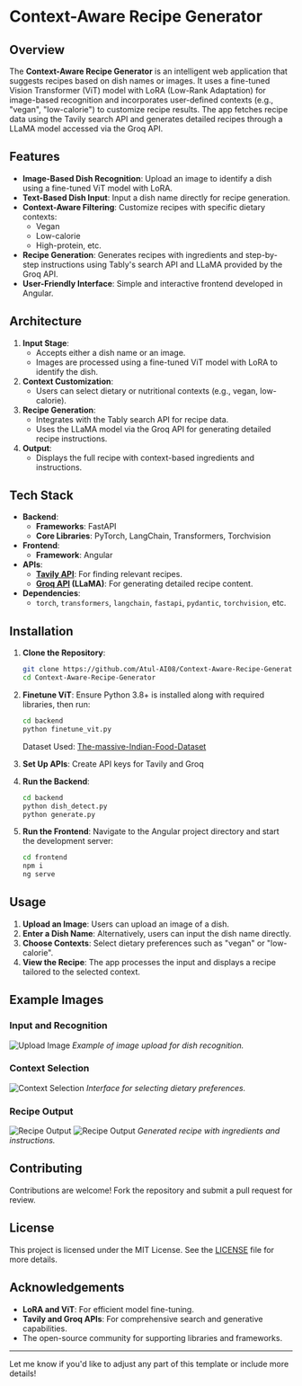 # Context-Aware Recipe Generator

## Overview

The **Context-Aware Recipe Generator** is an intelligent web application that suggests recipes based on dish names or images. It uses a fine-tuned Vision Transformer (ViT) model with LoRA (Low-Rank Adaptation) for image-based recognition and incorporates user-defined contexts (e.g., "vegan", "low-calorie") to customize recipe results. The app fetches recipe data using the Tavily search API and generates detailed recipes through a LLaMA model accessed via the Groq API.

## Features

- **Image-Based Dish Recognition**: Upload an image to identify a dish using a fine-tuned ViT model with LoRA.
- **Text-Based Dish Input**: Input a dish name directly for recipe generation.
- **Context-Aware Filtering**: Customize recipes with specific dietary contexts:
  - Vegan
  - Low-calorie
  - High-protein, etc.
- **Recipe Generation**: Generates recipes with ingredients and step-by-step instructions using Tably's search API and LLaMA provided by the Groq API.
- **User-Friendly Interface**: Simple and interactive frontend developed in Angular.

## Architecture

1. **Input Stage**:
   - Accepts either a dish name or an image.
   - Images are processed using a fine-tuned ViT model with LoRA to identify the dish.
2. **Context Customization**:
   - Users can select dietary or nutritional contexts (e.g., vegan, low-calorie).
3. **Recipe Generation**:
   - Integrates with the Tably search API for recipe data.
   - Uses the LLaMA model via the Groq API for generating detailed recipe instructions.
4. **Output**:
   - Displays the full recipe with context-based ingredients and instructions.

## Tech Stack

- **Backend**:
  - **Frameworks**: FastAPI
  - **Core Libraries**: PyTorch, LangChain, Transformers, Torchvision
- **Frontend**:
  - **Framework**: Angular
- **APIs**:
  - **[Tavily API](https://tavily.com/)**: For finding relevant recipes.
  - **[Groq API](https://groq.com/) (LLaMA)**: For generating detailed recipe content.
- **Dependencies**:
  - `torch`, `transformers`, `langchain`, `fastapi`, `pydantic`, `torchvision`, etc.

## Installation

1. **Clone the Repository**:
   ```bash
   git clone https://github.com/Atul-AI08/Context-Aware-Recipe-Generator.git
   cd Context-Aware-Recipe-Generator
   ```

2. **Finetune ViT**:
   Ensure Python 3.8+ is installed along with required libraries, then run:
   ```bash
   cd backend
   python finetune_vit.py
   ```
   Dataset Used: [The-massive-Indian-Food-Dataset](The-massive-Indian-Food-Dataset)

3. **Set Up APIs**:
   Create API keys for Tavily and Groq

4. **Run the Backend**:
   ```bash
   cd backend
   python dish_detect.py
   python generate.py
   ```

5. **Run the Frontend**:
   Navigate to the Angular project directory and start the development server:
   ```bash
   cd frontend
   npm i
   ng serve
   ```

## Usage

1. **Upload an Image**: Users can upload an image of a dish.
2. **Enter a Dish Name**: Alternatively, users can input the dish name directly.
3. **Choose Contexts**: Select dietary preferences such as "vegan" or "low-calorie".
4. **View the Recipe**: The app processes the input and displays a recipe tailored to the selected context.

## Example Images

### Input and Recognition
![Upload Image](images/pic1.png)
*Example of image upload for dish recognition.*

### Context Selection
![Context Selection](images/pic2.png)
*Interface for selecting dietary preferences.*

### Recipe Output
![Recipe Output](images/pic3.png)
![Recipe Output](images/pic4.png)
*Generated recipe with ingredients and instructions.*

## Contributing

Contributions are welcome! Fork the repository and submit a pull request for review.

## License

This project is licensed under the MIT License. See the [LICENSE](./LICENSE) file for more details.

## Acknowledgements

- **LoRA and ViT**: For efficient model fine-tuning.
- **Tavily and Groq APIs**: For comprehensive search and generative capabilities.
- The open-source community for supporting libraries and frameworks.

---

Let me know if you'd like to adjust any part of this template or include more details!